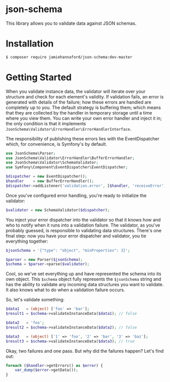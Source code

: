 json-schema
===========

This library allows you to validate data against JSON schemas. 

# Installation

```bash
$ composer require jamiehannaford/json-schema:dev-master
```

# Getting Started

When you validate instance data, the validator will iterate over your structure and check for each element's validity. If validation fails, an error is generated with details of the failure; how these errors are handled are completely up to you. The default strategy is buffering them; which means that they are collected by the handler in temporary storage until a time where you view them. You can write your own error handler and inject it in; the only condition is that it implements `JsonSchema\Validator\ErrorHandler\ErrorHandlerInterface`.

The responsibility of publishing these errors lies with the EventDispatcher which, for convenience, is Symfony's by default.

```php
use JsonSchema\Parser;
use JsonSchema\Validator\ErrorHandler\BufferErrorHandler;
use JsonSchema\Validator\SchemaValidator;
use Symfony\Component\EventDispatcher\EventDispatcher;

$dispatcher = new EventDispatcher();
$handler    = new BufferErrorHandler();
$dispatcher->addListener('validation.error', [$handler, 'receiveError']);
```

Once you've configured error handling, you're ready to initialize the validator:

```php
$validator = new SchemaValidator($dispatcher);
```

You inject your error dispatcher into the validator so that it knows how and who to notify when it runs into a validation failure. The validator, as you've probably guessed, is responsible to validating data structures. There's one final step: now you have your error dispatcher and validator, you tie everything together:

```php
$jsonSchema = '{"type": "object", "minProperties": 3}';

$parser = new Parser($jsonSchema);
$schema = $parser->parse($validator);
```

Cool, so we've set everything up and have represented the schema into its own object. This `$schema` object fully represents the `$jsonSchema` string and has the ability to validate any incoming data structures you want to validate. It also knows what to do when a validation failure occurs.

So, let's validate something:

```php
$data1   = (object) ['foo' => 'bar'];
$result1 = $schema->validateInstanceData($data1); // false

$data2   = 'foo';
$result2 = $schema->validateInstanceData($data2); // false

$data3   = (object) ['1' => 'foo', '2' => 'bar', '3' => 'baz'];
$result3 = $schema->validateInstanceData($data3); // true
```

Okay, two failures and one pass. But why did the failures happen? Let's find out:

```php
foreach ($handler->getErrors() as $error) {
    var_dump($error->getData());
}
```
